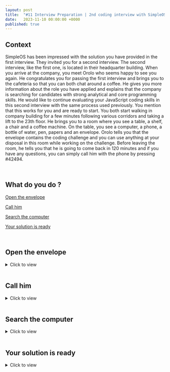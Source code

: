 ```yaml
---
layout: post
title:  "#11 Interview Preparation | 2nd coding interview with SimpleOS"
date:   2023-11-10 00:00:00 +0000
published: true
---
```


<style>
  .code-solution pre {
    border-width:2px; 
    border-style:solid;
    border-color:green;
  }
</style>

## Context

SimpleOS has been impressed with the solution you have provided in the first interview. They invited you for a second interview. The second interview, like the first one, is located in their headquarter building. When you arrive at the company, you meet Orolo who seems happy to see you again. He congratulates you for passing the first interview and brings you to the cafeteria so that you can both chat around a coffee. He gives you more information about the role you have applied and explains that the company is searching for candidates with strong analytical and core programming skills. He would like to continue evaluating your JavaScript coding skills in this second interview with the same process used previously. You mention that this works for you and are ready to start. You both start walking in company building for a few minutes following various corridors and taking a lift to the 23th floor. He brings you to a room where you see a table, a shelf, a chair and a coffee machine. On the table, you see a computer, a phone, a bottle of water, pen, papers and an envelope. Orolo tells you that the envelope contains the coding challenge and you can use anything at your disposal in this room while working on the challenge. Before leaving the room, he tells you that he is going to come back in 120 minutes and if you have any questions, you can simply call him with the phone by pressing #42494.

<br/>

## What do you do ?

[Open the envelope](#question)

[Call him](#hint)

[Search the computer](#search)

[Your solution is ready](#solution)

<br/>

<a name="question"></a>

## Open the envelope 

<details closed>
  <summary>Click to view</summary>
<br/>
<p>You open the envelop and notice that it contains two letters named <b>Background</b> and <b>Your Task</b>. You start reading.</p>

<h3>Background</h3>
In SimpleOS, a <b>folder</b> is represented with a structure with attributes <b>name</b>, <b>files</b> and <b>subfolders</b>. See below a JSON representation of a simple folder containing two files and without any subfolders.
<br/>
<br/>
<b>(Ref 1)</b>

{% highlight js %}
{
  "name"    : "root",
  "files"   : ['readme.txt', 'hello.txt'],
  "subfolders" : []
}
{% endhighlight %}

To represent a <b>folder</b> with subfolders, we reuse the same structure defined above in the attribute <b>subfolders</b>. This can represent any number of subfolder levels. See below a JSON representation of a folder containing two levels of subfolders.
<br/>
<br/>
<b>(Ref 2)</b>

{% highlight js %}
{
  "name"    : "root",
  "files"   : ['readme.txt', 'hello.txt'],
  "subfolders" : [
    {
      "name"    : "videos",
      "files"   : ['vid1.mpeg', 'vid2.mpeg', 'vid3.mpeg'],
      "subfolders" : []
    }, 
    {
      "name"    : "pictures",
      "files"   : ['pic1.jpg', 'pic2.jpg'],
      "subfolders" : [
        {
          "name"    : "holidays",
          "files"   : ['h1.jpg', 'h2.jpg'],
          "subfolders" : []
        }        
      ]
    }] 
}
{% endhighlight %}

<br/>

<h3>Your Task</h3>

Given a folder <b>f</b> as an input, write a JavaScript function <b>sort_asc(f)</b> sorting the folder <b>f</b> ascendingly (also called the lexicographic order). The function <b>sort_asc(f)</b> does not change <b>f</b> but builds and returns a new folder structure with its elements sorted. See in section <b>Output</b> an example. The function <b>sort_asc(f)</b> should be able to sort any folder representation regardless of the number of subfolder levels. You are also provided with the code of the function <b>show(f)</b> which can be found <a href="/2023/11/01/interview-preparation-simpleos-1.html">here</a> (solution of the 1st interview with SimpleOS).

<br/>
<br/>
<h3>Output</h3>
When evaluating <b>show(sort_asc(f))</b> with <b>f = (Ref 2)</b>, we obtain :

{% highlight js %}
root
..hello.txt
..readme.txt
..pictures
....pic1.jpg
....pic2.jpg
....holidays
......h1.jpg
......h2.jpg
..videos
....vid1.mpeg
....vid2.mpeg
....vid3.mpeg
{% endhighlight %}

</details>

<br/>

<a name="hint"></a>

## Call him

<details closed>
  <summary>Click to view</summary>
  <br/>
  After reading the question in the envelope, you have some doubt about which sorting functions you should use, can you reuse a sorting function already available in the JavaScript standard library or do you have to code a new one ? You pick up the phone and dial the #42494. Orolo answers your call immediately and listen to your question. Here is what he answered before hanging up. <br/><br/><b>Orolo :</b><br/>

  "Thanks for calling me and asking me this question. It is true that the JavaScript array prototype contains already a funtion <b>sort()</b> but unfortunately it creates a side effect by modifying the array which will change the input parameter <b>f</b>. In this coding challenge, the input should not be changed by the function <b>sort_asc(f)</b>, therefore I suggest you to write your own sorting function. The performance of the sorting function is not important, you can decide to go with any methods. Good luck with this challenge."
</details>

<br/>

<a name="search"></a>

## Search the computer

<details closed>
  <summary>Click to view</summary>
  <br/>
  On the computer you are using to solve the code challenge, all the tools required for you to work are already installed and running, mainly a JavaScript interpreter (node.js), an editor and a console. You try to open the OS folder explorer, to search for any useful information, but you get an error message stating that you have not the required access level to proceed. After a moment of reflexion, you decide to check the access given to the editor and discover that the editor was launched with <b>Admin Rights</b>. You get very excited by this discovery which means that you can explore and open any files on that computer within this editor. While you explore the computer files, you find a file called <b>quick_sort_asc.js</b>. You decide to open the file and start reading.
  <br/>
  <br/>
  {% highlight js %}
  function head(xs) {
    return xs[0]
  }

  function tail(xs) {
    return xs.slice(1)
  }

  function size(xs) {
    return xs.length
  }

  function cons(x, arr) {
    return [x].concat(arr)
  }

  function sortFiles(arr) {
    if (size(arr) < 1) return []
    let p = head(arr)
    let left = tail(arr).filter(x => x <= p)
    let right = tail(arr).filter(x => x > p)
    return sortFiles(left).concat(cons(p, sortFiles(right)))
  }

  function sortSubfolders(arr) {
    if (size(arr) < 1) return []
    let p = head(arr)
    let left = tail(arr).filter(x => x.name <= p.name)
    let right = tail(arr).filter(x => x.name > p.name)
    return sortFiles(left).concat(cons(p, sortFiles(right)))
  }

  {% endhighlight %}  
</details>

<br/>

<a name="solution"></a>

## Your solution is ready

<details closed>
  <summary>Click to view</summary>
  <br/>
  You are finally ready with your solution. You call Orolo and tells him that your code is ready. After a few minutes of waiting, he enters the room. He smiles and asks how it went. You mention that it was really not easy, but you were finally able to produce a simple piece of code able to solve the coding challenge. He asks you to explain your code logic and start listening to you. He seems happy with your explanations and shows you his solution. You both start comparing the two pieces of code.
  <br/>
  <br/>
  <div class="code-solution">
  {% highlight js %}
  function head(xs) {
    return xs[0]
  }

  function tail(xs) {
    return xs.slice(1)
  }

  function size(xs) {
    return xs.length
  }

  function cons(x, arr) {
    return [x].concat(arr)
  }

  function sortFiles(arr) {
    if (size(arr) < 1) return []
    let p = head(arr)
    let left = tail(arr).filter(x => x <= p)
    let right = tail(arr).filter(x => x > p)
    return sortFiles(left).concat(cons(p, sortFiles(right)))
  }

  function sortFolders(arr) {
    if (size(arr) < 1) return []
    let p = head(arr)
    let left = tail(arr).filter(x => x.name <= p.name)
    let right = tail(arr).filter(x => x.name > p.name)
    return sortFiles(left).concat(cons(p, sortFiles(right)))
  }

  function sort_asc(f) {
    return {
      "name" : f.name,
      "files" : sortFiles(f.files),
      "subfolders" : sortFolders(f.subfolders).map(sf => sort_asc(sf))
    }
  }
  {% endhighlight %}
  </div>
</details>

<br/>
